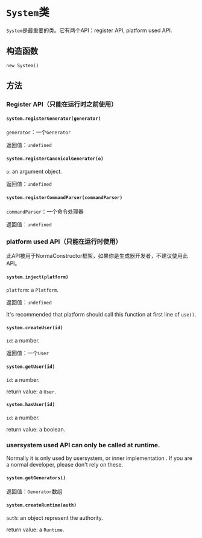 # `System`类

`System`是最重要的类。它有两个API：register API, platform used API.

## 构造函数
`new System()`
## 方法
### Register API（只能在运行时之前使用）
#### `system.registerGenerator(generator)`

`generator`：一个`Generator`

返回值：`undefined`

#### `system.registerCanonicalGenerator(o)`

`o`: an argument object.

返回值：`undefined`

#### `system.registerCommandParser(commandParser)`
`commandParser`：一个命令处理器

返回值：`undefined`

### platform used API（只能在运行时使用）
此API被用于NormaConstructor框架，如果你是生成器开发者，不建议使用此API。

#### `system.inject(platform)`

`platform`: a `Platform`.

返回值：`undefined`

It's recommended that platform should call this function at first line of `use()`.

#### `system.createUser(id)`

`id`: a number.

返回值：一个`User`

#### `system.getUser(id)`

`id`: a number.

return value: a `User`.

#### `system.hasUser(id)`

`id`: a number.

return value: a boolean.

### usersystem used API can only be called at runtime.

Normally it is only used by usersystem, or inner implementation .
If you are a normal developer, please don't rely on these.

#### `system.getGenerators()`

返回值：`Generator`数组

#### `system.createRuntime(auth)`

`auth`: an object represent the authority.

return value: a `Runtime`.
